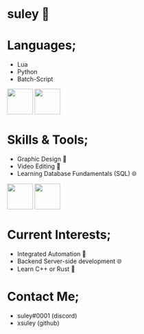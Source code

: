 # suley 🐬

# Languages;

- Lua
- Python
- Batch-Script

<img src="https://cdn.discordapp.com/attachments/1046837773790883912/1106351381931118652/Lua-Logo.png" width="60" height="60"> <img
src="https://cdn.discordapp.com/attachments/1046837773790883912/1106351763625361428/Untitled-5.png" width="60" height="60">

# Skills & Tools;

- Graphic Design 🎨
- Video Editing 🎥
- Learning Database Fundamentals (SQL) 🌐

<img src="https://cdn.discordapp.com/attachments/1046837773790883912/1106351284275134614/Adobe_Photoshop_CC_icon.svg.png" width="60" height="60"> <img src="https://cdn.discordapp.com/attachments/1046837773790883912/1106351852699795606/ae_cc_app_RGB.png" width="60" height="60">

# Current Interests;
- Integrated Automation 🤖
- Backend Server-side development 🌐 
- Learn C++ or Rust 🦀

# Contact Me;

- suley#0001 (discord)
- xsuley (github)

